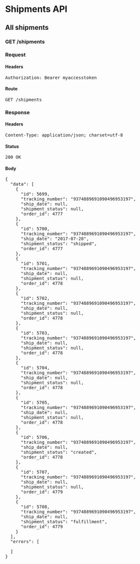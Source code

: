 # Shipments API

## All shipments

### GET /shipments
### Request

#### Headers

<pre>Authorization: Bearer myaccesstoken</pre>

#### Route

<pre>GET /shipments</pre>

### Response

#### Headers

<pre>Content-Type: application/json; charset=utf-8</pre>

#### Status

<pre>200 OK</pre>

#### Body

<pre>{
  "data": [
    {
      "id": 5699,
      "tracking_number": "9374889691090496953197",
      "ship_date": null,
      "shipment_status": null,
      "order_id": 4777
    },
    {
      "id": 5700,
      "tracking_number": "9374889691090496953197",
      "ship_date": "2017-07-28",
      "shipment_status": "shipped",
      "order_id": 4777
    },
    {
      "id": 5701,
      "tracking_number": "9374889691090496953197",
      "ship_date": null,
      "shipment_status": null,
      "order_id": 4778
    },
    {
      "id": 5702,
      "tracking_number": "9374889691090496953197",
      "ship_date": null,
      "shipment_status": null,
      "order_id": 4778
    },
    {
      "id": 5703,
      "tracking_number": "9374889691090496953197",
      "ship_date": null,
      "shipment_status": null,
      "order_id": 4778
    },
    {
      "id": 5704,
      "tracking_number": "9374889691090496953197",
      "ship_date": null,
      "shipment_status": null,
      "order_id": 4778
    },
    {
      "id": 5705,
      "tracking_number": "9374889691090496953197",
      "ship_date": null,
      "shipment_status": null,
      "order_id": 4778
    },
    {
      "id": 5706,
      "tracking_number": "9374889691090496953197",
      "ship_date": null,
      "shipment_status": "created",
      "order_id": 4778
    },
    {
      "id": 5707,
      "tracking_number": "9374889691090496953197",
      "ship_date": null,
      "shipment_status": null,
      "order_id": 4779
    },
    {
      "id": 5708,
      "tracking_number": "9374889691090496953197",
      "ship_date": null,
      "shipment_status": "fulfillment",
      "order_id": 4779
    }
  ],
  "errors": [

  ]
}</pre>
